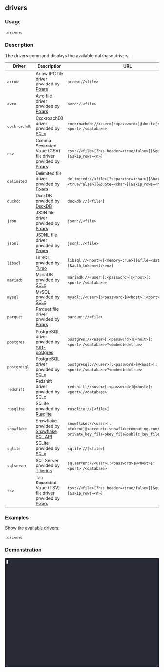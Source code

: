 ## drivers

### Usage

```text
.drivers
```

### Description

The drivers command displays the available database drivers.

| Driver        | Description                                                                                            | URL                                                                                                                       |
|---------------|--------------------------------------------------------------------------------------------------------|---------------------------------------------------------------------------------------------------------------------------|
| `arrow`       | Arrow IPC file driver provided by [Polars](https://github.com/pola-rs/polars)                          | `arrow://<file>`                                                                                                          |
| `avro`        | Avro file driver provided by [Polars](https://github.com/pola-rs/polars)                               | `avro://<file>`                                                                                                           |
| `cockroachdb` | CockroachDB driver provided by [SQLx](https://github.com/launchbadge/sqlx)                             | `cockroachdb://<user>[:<password>]@<host>[:<port>]/<database>`                                                            |
| `csv`         | Comma Separated Value (CSV) file driver provided by [Polars](https://github.com/pola-rs/polars)        | `csv://<file>[?has_header=<true/false>][&quote=<char>][&skip_rows=<n>]`                                                   |
| `delimited`   | Delimited file driver provided by [Polars](https://github.com/pola-rs/polars)                          | `delimited://<file>[?separator=<char>][&has_header=<true/false>][&quote=<char>][&skip_rows=<n>]`                          |
| `duckdb`      | DuckDB provided by [DuckDB](https://duckdb.org/)                                                       | `duckdb://[<file>]`                                                                          |
| `json`        | JSON file driver provided by [Polars](https://github.com/pola-rs/polars)                               | `json://<file>`                                                                                                           |
| `jsonl`       | JSONL file driver provided by [Polars](https://github.com/pola-rs/polars)                              | `jsonl://<file>`                                                                                                          |
| `libsql`      | LibSQL provided by [Turso](https://github.com/tursodatabase/libsql)                                    | `libsql://<host>?[<memory=true>][&file=<database_file>][&auth_token=<token>]`                                             |
| `mariadb`     | MariaDB provided by [SQLx](https://github.com/launchbadge/sqlx)                                        | `mariadb://<user>[:<password>]@<host>[:<port>]/<database>`                                                                |
| `mysql`       | MySQL provided by [SQLx](https://github.com/launchbadge/sqlx)                                          | `mysql://<user>[:<password>]@<host>[:<port>]/<database>`                                                                  |
| `parquet`     | Parquet file driver provided by [Polars](https://github.com/pola-rs/polars)                            | `parquet://<file>`                                                                                                        |
| `postgres`    | PostgreSQL driver provided by [rust-postgres](https://github.com/sfackler/rust-postgres)               | `postgres://<user>[:<password>]@<host>[:<port>]/<database>?<embedded=true>`                                               |
| `postgresql`  | PostgreSQL driver provided by [SQLx](https://github.com/launchbadge/sqlx)                              | `postgresql://<user>[:<password>]@<host>[:<port>]/<database>?<embedded=true>`                                             |
| `redshift`    | Redshift driver provided by [SQLx](https://github.com/launchbadge/sqlx)                                | `redshift://<user>[:<password>]@<host>[:<port>]/<database>`                                                               |
| `rusqlite`    | SQLite provided by [Rusqlite](https://github.com/rusqlite/rusqlite?tab=readme-ov-file#rusqlite)        | `rusqlite://[<file>]`                                                                                                     |
| `snowflake`   | Snowflake provided by [Snowflake SQL API](https://docs.snowflake.com/en/developer-guide/sql-api/index) | `snowflake://<user>[:<token>]@<account>.snowflakecomputing.com/[?private_key_file=pkey_file&public_key_file=pubkey_file]` |
| `sqlite`      | SQLite provided by [SQLx](https://github.com/launchbadge/sqlx)                                         | `sqlite://[<file>]`                                                                                                       |
| `sqlserver`   | SQL Server provided by [Tiberius](https://github.com/prisma/tiberius)                                  | `sqlserver://<user>[:<password>]@<host>[:<port>]/<database>`                                                              |
| `tsv`         | Tab Separated Value (TSV) file driver provided by [Polars](https://github.com/pola-rs/polars)          | `tsv://<file>[?has_header=<true/false>][&quote=<char>][&skip_rows=<n>]`                                                   |

### Examples

Show the available drivers:

```text
.drivers
```

### Demonstration

![](./demo.gif)
